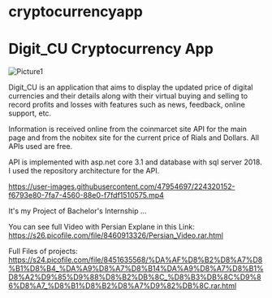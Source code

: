 # cryptocurrencyapp
# Digit_CU Cryptocurrency App 

![Picture1](https://user-images.githubusercontent.com/47954697/224273569-c93b8385-02e2-4abe-9c1a-b2e714a8383b.png)

Digit_CU is an application that aims to display the updated price of digital currencies and their details along with their virtual buying and selling to record profits and losses with features such as news, feedback, online support, etc.

Information is received online from the coinmarcet site API for the main page and from the nobitex site for the current price of Rials and Dollars. All APIs used are free.

API is implemented with asp.net core 3.1 and database with sql server 2018. I used the repository architecture for the API.

https://user-images.githubusercontent.com/47954697/224320152-f6793e80-7fa7-4560-88e0-f7fdf1510575.mp4

It's my Project of Bachelor's Internship ...

You can see full Video with Persian Explane in this Link:
https://s26.picofile.com/file/8460913326/Persian_Video.rar.html

Full Files of projects:
https://s24.picofile.com/file/8451635568/%DA%AF%D8%B2%D8%A7%D8%B1%D8%B4_%DA%A9%D8%A7%D8%B14%DA%A9%D8%A7%D8%B1%D8%A2%D9%85%D9%88%D8%B2%DB%8C_%D8%B3%DB%8C%D9%86%D8%A7_%D8%B1%D8%B2%D8%A7%D9%82%DB%8C.rar.html
